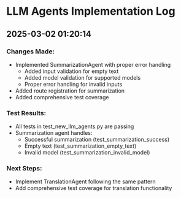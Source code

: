 # LLM Agents Implementation Log

## 2025-03-02 01:20:14

### Changes Made:
- Implemented SummarizationAgent with proper error handling
  - Added input validation for empty text
  - Added model validation for supported models
  - Proper error handling for invalid inputs
- Added route registration for summarization
- Added comprehensive test coverage

### Test Results:
- All tests in test_new_llm_agents.py are passing
- Summarization agent handles:
  - Successful summarization (test_summarization_success)
  - Empty text (test_summarization_empty_text)
  - Invalid model (test_summarization_invalid_model)

### Next Steps:
- Implement TranslationAgent following the same pattern
- Add comprehensive test coverage for translation functionality
